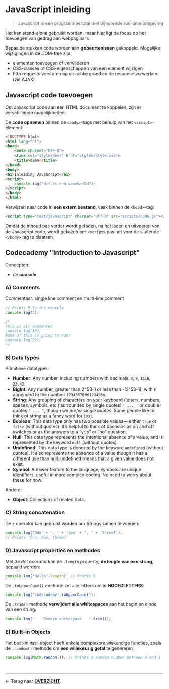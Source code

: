 # JavaScript inleiding

> Javascript is een programmeertaal met bijhorende run-time omgeving

Het kan stand-alone gebruikt worden, maar hier ligt de focus op het toevoegen van gedrag aan webpagina's.

Bepaalde stukken code worden aan **gebeurtenissen** gekoppeld. Mogelijke wijzigingen in de DOM-tree zijn:
* elementen toevoegen of verwijderen
* CSS-classes of CSS-eigenschappen van een element wijzigen
* http requests versturen op de achtergrond en de response verwerken (zie AJAX)


## Javascript code toevoegen

Om Javascript code aan een HTML document te koppelen, zijn er verschillende mogelijkheden:

De **code opnemen** binnen de `<body>`-tags met behulp van het `<script>`-element:

```html
<!DOCTYPE html>
<html lang="nl">
<head>
    <meta charset="UTF-8">
    <link rel="stylesheet" href="styles/style.css">
    <title>demo</title>
</head>
<body>
<h1>Inleiding JavaScript</h1>
<script>
    console.log("dit is een voorbeeld");
</script>
</body>
</html>
```

Verwijzen naar code in **een extern bestand**, vaak binnen de `<head>`-tag:

```html
<script type="text/javascript" charset="utf-8" src="scripts/code.js"></script>
```

Omdat de inhoud pas verder wordt geladen, na het laden en uitvoeren van de Javascript code, wordt gekozen om `<script>` pas net voor de sluitende `</body>` tag te plaatsen.

## Codecademy "Introduction to Javascript"

Concepten: 
* de **console**

### A) Comments

Commentaar: single line comment en multi-line comment

```js
// Prints 5 to the console
console.log(5);

/*
This is all commented 
console.log(10);
None of this is going to run!
console.log(99);
*/
```

### B) Data types

Primitieve datatypes:
- **Number**: Any number, including numbers with decimals: `4`, `8`, `1516`, `23.42`.
- **BigInt**: Any number, greater than 2^53-1 or less than -(2^53-1), with n appended to the number: `1234567890123456n`.
- **String**: Any grouping of characters on your keyboard (letters, numbers, spaces, symbols, etc.) surrounded by single quotes: `' ... '` or double quotes `" ... "`, though we *prefer single quotes*. Some people like to think of string as a fancy word for text.
- **Boolean**: This data type only has two possible values— either `true` or `false` (without quotes). It’s helpful to think of booleans as on and off switches or as the answers to a “yes” or “no” question.
- **Null**: This data type represents the intentional absence of a value, and is represented by the keyword `null` (without quotes).
- **Undefined**: This data type is denoted by the keyword `undefined` (without quotes). It also represents the absence of a value though it has a different use than null. undefined means that a given value does not exist.
- **Symbol**: A newer feature to the language, symbols are unique identifiers, useful in more complex coding. No need to worry about these for now.

Andere:
- **Object**: Collections of related data.

### C) String concatenation

De `+` operator kan gebruikt worden om Strings samen te voegen:

```js
console.log('One' + ', ' + 'two' + ', ' + 'three!'); 
// Prints 'One, two, three!'
```

### D) Javascript properties en methodes

Met de *dot operator* kan de `.length` property, **de lengte van een string**, bepaald worden:

```js
console.log('Hello'.length); // Prints 5
```

De `.toUpperCase()` methode zet alle letters om in **HOOFDLETTERS**:

```js
console.log('Codecademy'.toUpperCase());
```
De `.trim()` methode **verwijdert alle whitespaces** aan het begin en einde van een string:
```js
console.log('    Remove whitespace   '.trim());
```

### E) Built-in Objects

Het built-in `Math` object heeft enkele complexere wiskundige functies, zoals de `.random()` methode om **een willekeurig getal** te genereren:

```js
console.log(Math.random()); // Prints a random number between 0 and 1
```

<br>

---

&larr; Terug naar [**OVERZICHT**](./README.md#overview).